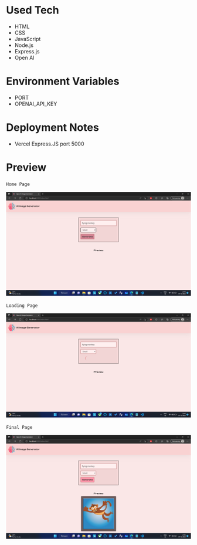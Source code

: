 # Used Tech

- HTML
- CSS
- JavaScript
- Node.js
- Express.js
- Open AI

# Environment Variables

- PORT
- OPENAI_API_KEY

# Deployment Notes

- Vercel Express.JS port 5000


# Preview

`Home Page`

![Home Page](/preview/screen-1%20homepage.png "Home Page")


`Loading Page`

![Loading Page](/preview/screen-2%20loading.png "Loading Page")


`Final Page`

![Final Page](/preview/screen-3%20final.png "Final Page")